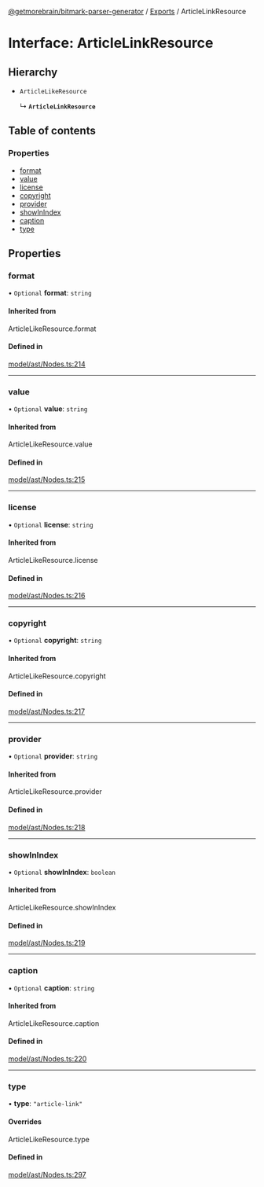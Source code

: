 [@getmorebrain/bitmark-parser-generator](../API.md) / [Exports](../modules.md) / ArticleLinkResource

# Interface: ArticleLinkResource

## Hierarchy

- `ArticleLikeResource`

  ↳ **`ArticleLinkResource`**

## Table of contents

### Properties

- [format](ArticleLinkResource.md#format)
- [value](ArticleLinkResource.md#value)
- [license](ArticleLinkResource.md#license)
- [copyright](ArticleLinkResource.md#copyright)
- [provider](ArticleLinkResource.md#provider)
- [showInIndex](ArticleLinkResource.md#showInIndex)
- [caption](ArticleLinkResource.md#caption)
- [type](ArticleLinkResource.md#type)

## Properties

### format

• `Optional` **format**: `string`

#### Inherited from

ArticleLikeResource.format

#### Defined in

[model/ast/Nodes.ts:214](https://github.com/getMoreBrain/bitmark-parser-generator/blob/b82d7bf/src/model/ast/Nodes.ts#L214)

___

### value

• `Optional` **value**: `string`

#### Inherited from

ArticleLikeResource.value

#### Defined in

[model/ast/Nodes.ts:215](https://github.com/getMoreBrain/bitmark-parser-generator/blob/b82d7bf/src/model/ast/Nodes.ts#L215)

___

### license

• `Optional` **license**: `string`

#### Inherited from

ArticleLikeResource.license

#### Defined in

[model/ast/Nodes.ts:216](https://github.com/getMoreBrain/bitmark-parser-generator/blob/b82d7bf/src/model/ast/Nodes.ts#L216)

___

### copyright

• `Optional` **copyright**: `string`

#### Inherited from

ArticleLikeResource.copyright

#### Defined in

[model/ast/Nodes.ts:217](https://github.com/getMoreBrain/bitmark-parser-generator/blob/b82d7bf/src/model/ast/Nodes.ts#L217)

___

### provider

• `Optional` **provider**: `string`

#### Inherited from

ArticleLikeResource.provider

#### Defined in

[model/ast/Nodes.ts:218](https://github.com/getMoreBrain/bitmark-parser-generator/blob/b82d7bf/src/model/ast/Nodes.ts#L218)

___

### showInIndex

• `Optional` **showInIndex**: `boolean`

#### Inherited from

ArticleLikeResource.showInIndex

#### Defined in

[model/ast/Nodes.ts:219](https://github.com/getMoreBrain/bitmark-parser-generator/blob/b82d7bf/src/model/ast/Nodes.ts#L219)

___

### caption

• `Optional` **caption**: `string`

#### Inherited from

ArticleLikeResource.caption

#### Defined in

[model/ast/Nodes.ts:220](https://github.com/getMoreBrain/bitmark-parser-generator/blob/b82d7bf/src/model/ast/Nodes.ts#L220)

___

### type

• **type**: ``"article-link"``

#### Overrides

ArticleLikeResource.type

#### Defined in

[model/ast/Nodes.ts:297](https://github.com/getMoreBrain/bitmark-parser-generator/blob/b82d7bf/src/model/ast/Nodes.ts#L297)
